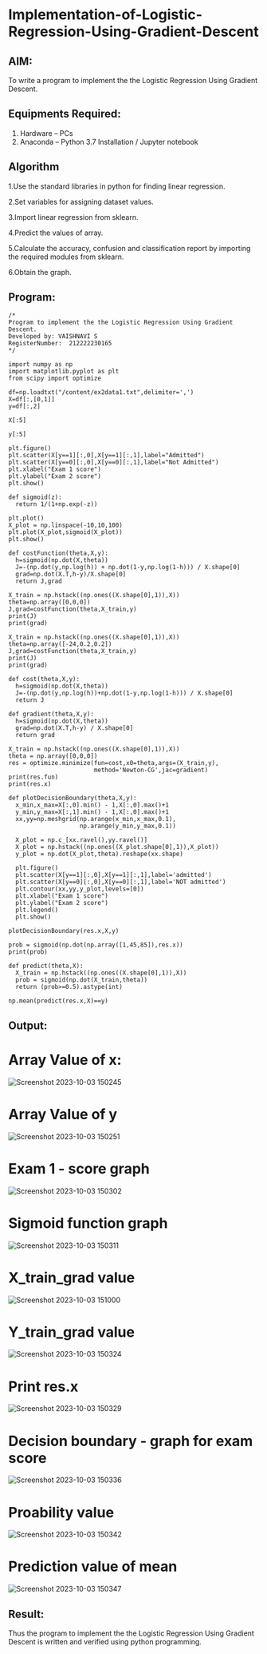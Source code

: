 # Implementation-of-Logistic-Regression-Using-Gradient-Descent

## AIM:
To write a program to implement the the Logistic Regression Using Gradient Descent.

## Equipments Required:
1. Hardware – PCs
2. Anaconda – Python 3.7 Installation / Jupyter notebook

## Algorithm
1.Use the standard libraries in python for finding linear regression.

2.Set variables for assigning dataset values.

3.Import linear regression from sklearn.

4.Predict the values of array.

5.Calculate the accuracy, confusion and classification report by importing the required modules from sklearn.

6.Obtain the graph.

## Program:
```
/*
Program to implement the the Logistic Regression Using Gradient Descent.
Developed by: VAISHNAVI S
RegisterNumber:  212222230165
*/
```
```
import numpy as np
import matplotlib.pyplot as plt
from scipy import optimize

df=np.loadtxt("/content/ex2data1.txt",delimiter=',')
X=df[:,[0,1]]
y=df[:,2]

X[:5]

y[:5]

plt.figure()
plt.scatter(X[y==1][:,0],X[y==1][:,1],label="Admitted")
plt.scatter(X[y==0][:,0],X[y==0][:,1],label="Not Admitted")
plt.xlabel("Exam 1 score")
plt.ylabel("Exam 2 score")
plt.show()

def sigmoid(z):
  return 1/(1+np.exp(-z))

plt.plot()
X_plot = np.linspace(-10,10,100)
plt.plot(X_plot,sigmoid(X_plot))
plt.show()

def costFunction(theta,X,y):
  h=sigmoid(np.dot(X,theta))
  J=-(np.dot(y,np.log(h)) + np.dot(1-y,np.log(1-h))) / X.shape[0]
  grad=np.dot(X.T,h-y)/X.shape[0]
  return J,grad

X_train = np.hstack((np.ones((X.shape[0],1)),X))
theta=np.array([0,0,0])
J,grad=costFunction(theta,X_train,y)
print(J)
print(grad)

X_train = np.hstack((np.ones((X.shape[0],1)),X))
theta=np.array([-24,0.2,0.2])
J,grad=costFunction(theta,X_train,y)
print(J)
print(grad)

def cost(theta,X,y):
  h=sigmoid(np.dot(X,theta))
  J=-(np.dot(y,np.log(h))+np.dot(1-y,np.log(1-h))) / X.shape[0]
  return J

def gradient(theta,X,y):
  h=sigmoid(np.dot(X,theta))
  grad=np.dot(X.T,h-y) / X.shape[0]
  return grad

X_train = np.hstack((np.ones((X.shape[0],1)),X))
theta = np.array([0,0,0])
res = optimize.minimize(fun=cost,x0=theta,args=(X_train,y),
                        method='Newton-CG',jac=gradient)
print(res.fun)
print(res.x)

def plotDecisionBoundary(theta,X,y):
  x_min,x_max=X[:,0].min() - 1,X[:,0].max()+1
  y_min,y_max=X[:,1].min() - 1,X[:,0].max()+1
  xx,yy=np.meshgrid(np.arange(x_min,x_max,0.1),
                    np.arange(y_min,y_max,0.1))

  X_plot = np.c_[xx.ravel(),yy.ravel()]
  X_plot = np.hstack((np.ones((X_plot.shape[0],1)),X_plot))
  y_plot = np.dot(X_plot,theta).reshape(xx.shape)

  plt.figure()
  plt.scatter(X[y==1][:,0],X[y==1][:,1],label='admitted')
  plt.scatter(X[y==0][:,0],X[y==0][:,1],label='NOT admitted')
  plt.contour(xx,yy,y_plot,levels=[0])
  plt.xlabel("Exam 1 score")
  plt.ylabel("Exam 2 score")
  plt.legend()
  plt.show()

plotDecisionBoundary(res.x,X,y)

prob = sigmoid(np.dot(np.array([1,45,85]),res.x))
print(prob)

def predict(theta,X):
  X_train = np.hstack((np.ones((X.shape[0],1)),X))
  prob = sigmoid(np.dot(X_train,theta))
  return (prob>=0.5).astype(int)

np.mean(predict(res.x,X)==y)
```
## Output:
# Array Value of x:
![Screenshot 2023-10-03 150245](https://github.com/Vaishnavi-saravanan/-Implementation-of-Logistic-Regression-Using-Gradient-Descent/assets/118541897/3a305aa9-310b-4624-92e5-0143cf7d5796)
# Array Value of y
![Screenshot 2023-10-03 150251](https://github.com/Vaishnavi-saravanan/-Implementation-of-Logistic-Regression-Using-Gradient-Descent/assets/118541897/b37ad27a-822b-42db-bb7c-0ecc9be5b61f)
# Exam 1 - score graph
![Screenshot 2023-10-03 150302](https://github.com/Vaishnavi-saravanan/-Implementation-of-Logistic-Regression-Using-Gradient-Descent/assets/118541897/65172e05-3688-4353-bae8-cd15774778c5)
# Sigmoid function graph
![Screenshot 2023-10-03 150311](https://github.com/Vaishnavi-saravanan/-Implementation-of-Logistic-Regression-Using-Gradient-Descent/assets/118541897/63272e5c-485e-4b2e-a58c-a76daf39efd4)
# X_train_grad value
![Screenshot 2023-10-03 151000](https://github.com/Vaishnavi-saravanan/-Implementation-of-Logistic-Regression-Using-Gradient-Descent/assets/118541897/121223bf-5f97-4f32-894d-93f19e88895c)

# Y_train_grad value
![Screenshot 2023-10-03 150324](https://github.com/Vaishnavi-saravanan/-Implementation-of-Logistic-Regression-Using-Gradient-Descent/assets/118541897/a967ec72-9120-4b6d-a7fb-af299afb4494)

# Print res.x
![Screenshot 2023-10-03 150329](https://github.com/Vaishnavi-saravanan/-Implementation-of-Logistic-Regression-Using-Gradient-Descent/assets/118541897/2a182451-72e9-4bd2-9756-d3ba667b8318)
# Decision boundary - graph for exam score
![Screenshot 2023-10-03 150336](https://github.com/Vaishnavi-saravanan/-Implementation-of-Logistic-Regression-Using-Gradient-Descent/assets/118541897/a22cd28a-08dc-430c-9673-64494b8c08ea)
# Proability value
![Screenshot 2023-10-03 150342](https://github.com/Vaishnavi-saravanan/-Implementation-of-Logistic-Regression-Using-Gradient-Descent/assets/118541897/e87f7ed2-3642-4965-b1be-fcdfd5905abb)
# Prediction value of mean
![Screenshot 2023-10-03 150347](https://github.com/Vaishnavi-saravanan/-Implementation-of-Logistic-Regression-Using-Gradient-Descent/assets/118541897/337f4841-52e9-426f-a615-8e096824de57)


## Result:
Thus the program to implement the the Logistic Regression Using Gradient Descent is written and verified using python programming.

